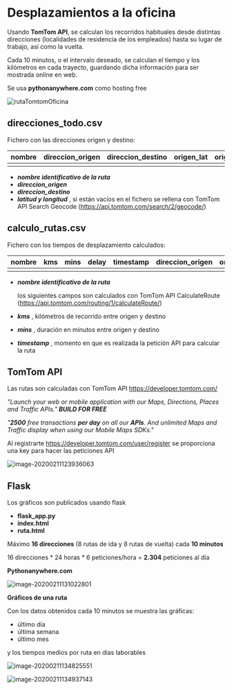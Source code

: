 # Desplazamientos a la oficina

Usando **TomTom API**, se calculan los recorridos habituales desde distintas direcciones (localidades de residencia de los empleados) hasta su lugar de trabajo, así como la vuelta.

Cada 10 minutos, o el intervalo deseado, se calculan el tiempo y los kilómetros en cada trayecto, guardando dicha información para ser mostrada online en web.

Se usa **pythonanywhere.com** como hosting free

![rutaTomtomOficina](img/rutaTomtomOficina.jpg)



## direcciones_todo.csv

Fichero con las direcciones origen y destino:

| nombre | direccion_origen | direccion_destino | origen_lat | origen_lon | destino_lat | destino_lon |
| ------ | ---------------- | ----------------- | ---------- | ---------- | ----------- | :---------- |
|        |                  |                   |            |            |             |             |

- ***nombre identificativo de la ruta***
- ***direccion_origen***
- ***direccion_destino***
- ***latitud y longitud*** , si están vacíos en el fichero se rellena con TomTom API Search Geocode (https://api.tomtom.com/search/2/geocode/)



## calculo_rutas.csv

Fichero con los tiempos de desplazamiento calculados:

| nombre | kms  | mins | delay | timestamp | direccion_origen | origen_lat | origen_lon | direccion_destino | destino_lat | destino_lon |
| ------ | ---- | ---- | ----- | --------- | ---------------- | ---------- | ---------- | ----------------- | ----------- | ----------- |
|        |      |      |       |           |                  |            |            |                   |             |             |

- ***nombre identificativo de la ruta***

  los siguientes campos son calculados con TomTom API CalculateRoute (https://api.tomtom.com/routing/1/calculateRoute/)

- ***kms*** , kilómetros de recorrido entre origen y destino

- ***mins*** , duración en minutos entre origen y destino

- ***timestamp*** , momento en que es realizada la petición API para calcular la ruta



## TomTom API

Las rutas son calculadas con TomTom API https://developer.tomtom.com/

*"Launch your web or mobile application with our Maps, Directions, Places and Traffic APIs."* ***BUILD FOR FREE***

*"**2500** free transactions **per day** on all our **APIs**. And unlimited Maps and Traffic display when using our Mobile Maps SDKs."*

Al registrarte https://developer.tomtom.com/user/register se proporciona una key para hacer las peticiones API

![image-20200211123936063](C:\Users\antomart\AppData\Roaming\Typora\typora-user-images\image-20200211123936063.png)



## Flask

Los gráficos son publicados usando flask

- **flask_app.py**
- **index.html**
- **ruta.html**



Máximo **16 direcciones** (8 rutas de ida y 8 rutas de vuelta) cada **10 minutos**

16 direcciones * 24 horas * 6 peticiones/hora = **2.304** peticiones al día



**Pythonanywhere.com**

![image-20200211131022801](C:\Users\antomart\AppData\Roaming\Typora\typora-user-images\image-20200211131022801.png)



**Gráficos de una ruta**

Con los datos obtenidos cada 10 minutos se muestra las gráficas:

- último día
- última semana
- último mes

y los tiempos medios por ruta en días laborables

![image-20200211134825551](C:\Users\antomart\AppData\Roaming\Typora\typora-user-images\image-20200211134825551.png)

![image-20200211134937143](C:\Users\antomart\AppData\Roaming\Typora\typora-user-images\image-20200211134937143.png)




